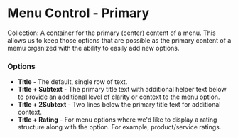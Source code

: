 # Menu Control - Primary

Collection: A container for the primary (center) content of a menu. This allows us to keep those options that are possible as the primary content of a memu organized with the ability to easily add new options.

### Options

- **Title** - The default, single row of text.
- **Title + Subtext** - The primary title text with additional helper text below to provide an additional level of clarity or context to the menu option.
- **Title + 2Subtext** - Two lines below the primary title text for additional context.
- **Title + Rating** - For menu options where we'd like to display a rating structure along with the option. For example, product/service ratings.
